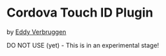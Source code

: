 # Cordova Touch ID Plugin

by [Eddy Verbruggen](http://www.x-services.nl)



DO NOT USE (yet) - This is in an experimental stage!